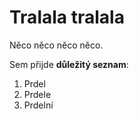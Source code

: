 # Tralala tralala

Něco něco něco něco.

Sem přijde **důležitý seznam**:

1. Prdel
2. Prdele
3. Prdelní